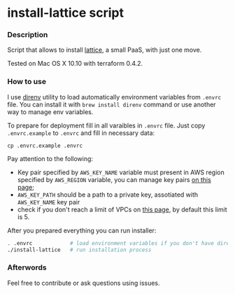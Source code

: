 # install-lattice script

### Description
Script that allows to install [lattice](http://lattice.cf/), a small PaaS, with just one move. 

Tested on Mac OS X 10.10 with terraform 0.4.2.

### How to use
I use [direnv](http://direnv.net/) utility to load automatically environment variables from `.envrc` file. You can install it with `brew install direnv` command or use another way to manage env variables.

To prepare for deployment fill in all varaibles in `.envrc` file. Just copy `.envrc.example` to `.envrc` and fill in necessary data:
```
cp .envrc.example .envrc
```

Pay attention to the following:
- Key pair specified by `AWS_KEY_NAME` variable must present in AWS region specified by `AWS_REGION` variable, you can manage key pairs [on this page](https://console.aws.amazon.com/ec2/v2/home?region=us-west-1#KeyPairs:sort=keyName);
- `AWS_KEY_PATH` should be a path to a private key, assotiated with `AWS_KEY_NAME` key pair
- check if you don't reach a limit of VPCs on [this page](https://console.aws.amazon.com/vpc/home?region=us-west-1#vpcs:), by default this limit is 5.

After you prepared everything you can run installer:
```bash
. .envrc            # load environment variables if you don't have direnv
./install-lattice   # run installation process
```

### Afterwords

Feel free to contribute or ask questions using issues.
